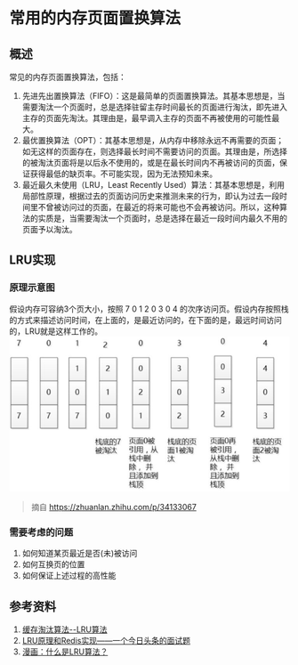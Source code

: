 # 常用的内存页面置换算法

## 概述
常见的内存页面置换算法，包括：
1. 先进先出置换算法（FIFO）：这是最简单的页面置换算法。其基本思想是，当需要淘汰一个页面时，总是选择驻留主存时间最长的页面进行淘汰，即先进入主存的页面先淘汰。其理由是，最早调入主存的页面不再被使用的可能性最大。
2. 最优置换算法（OPT）：其基本思想是，从内存中移除永远不再需要的页面；如无这样的页面存在，则选择最长时间不需要访问的页面。其理由是，所选择的被淘汰页面将是以后永不使用的，或是在最长时间内不再被访问的页面，保证获得最低的缺页率。不可能实现，因为无法预知未来。
3. 最近最久未使用（LRU，Least Recently Used）算法：其基本思想是，利用局部性原理，根据过去的页面访问历史来推测未来的行为，即认为过去一段时间里不曾被访问过的页面，在最近的将来可能也不会再被访问。所以，这种算法的实质是，当需要淘汰一个页面时，总是选择在最近一段时间内最久不用的页面予以淘汰。

## LRU实现
### 原理示意图
假设内存可容纳3个页大小，按照 7 0 1 2 0 3 0 4 的次序访问页。假设内存按照栈的方式来描述访问时间，在上面的，是最近访问的，在下面的是，最远时间访问的，LRU就是这样工作的。
![IMAGE](resources/v2-584ed398c35ba76250cfb2f01b20ec0c_hd.jpg)
> 摘自 https://zhuanlan.zhihu.com/p/34133067

### 需要考虑的问题
1. 如何知道某页最近是否(未)被访问
1. 如何互换页的位置
1. 如何保证上述过程的高性能

## 参考资料
1. [缓存淘汰算法--LRU算法](https://zhuanlan.zhihu.com/p/34989978)
1. [LRU原理和Redis实现——一个今日头条的面试题](https://zhuanlan.zhihu.com/p/34133067)
1. [漫画：什么是LRU算法？](https://zhuanlan.zhihu.com/p/52196637)